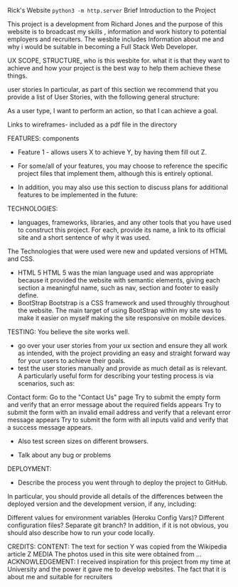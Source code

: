 Rick's Website
`python3 -m http.server`
Brief Introduction to the Project

This project is a development from Richard Jones and the purpose of this
website is to broadcast my skills , information and work history to potential employers and recruiters.
The wesbite includes Information about me and why i would be suitable in becoming a Full Stack Web Developer.

UX
SCOPE, STRUCTURE, 
who is this wesbite for.
what it is that they want to achieve and how your project is the best way to help them achieve these things.

user stories
In particular, as part of this section we recommend that you provide a list of User Stories, with the following general
structure:

As a user type, I want to perform an action, so that I can achieve a goal.

Links to wireframes- included as a pdf file in the directory

FEATURES:
components
- Feature 1 - allows users X to achieve Y, by having them fill out Z.
- For some/all of your features, you may choose to reference the specific project files
that implement them, although this is entirely optional.

- In addition, you may also use this section to discuss plans for additional features to be implemented
in the future:

TECHNOLOGIES:
- languages, frameworks, libraries, and any other tools that you have used to construct this project.
For each, provide its name, a link to its official site and a short sentence of why it was used.

The Technologies that were used were new and updated versions of HTML and CSS.
- HTML 5 
HTML 5 was the mian language used and was appropriate because it provided the website with semantic elements, giving each section a meaningful name, such as nav, section and footer to easily define.
- BootStrap
  Bootstrap is a CSS framework and used throughly throughout the website. The main target of using BootStrap within my site was to make it easier on myself
  making the site responsive on mobile devices.


TESTING:
You believe the site works well.
- go over your user stories from your ux section and ensure they all work as intended, with the 
project providing an easy and straight forward way for your users to achieve their goals.
- test the user stories manually and provide as much detail as is relevant. A particularly useful form for describing your testing process is via scenarios, such as:

Contact form:
Go to the "Contact Us" page
Try to submit the empty form and verify that an error message about the required fields appears
Try to submit the form with an invalid email address and verify that a relevant error message appears
Try to submit the form with all inputs valid and verify that a success message appears.

- Also test screen sizes on different browsers.

- Talk about any bug or problems

DEPLOYMENT:
- Describe the process you went through to deploy the project to GitHub.

In particular, you should provide all details of the differences between the deployed version and the development version, if any, including:

Different values for environment variables (Heroku Config Vars)?
Different configuration files?
Separate git branch?
In addition, if it is not obvious, you should also describe how to run your code locally.

CREDITS:
CONTENT:
The text for section Y was copied from the Wikipedia article Z
MEDIA
The photos used in this site were obtained from ...
ACKNOWLEDGEMENT:
I received inspiration for this project from my time at University and the power it gave me to develop websites. 
The fact that it is about me and suitable for recruiters
